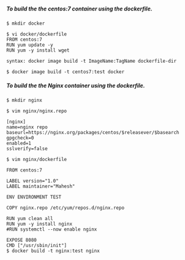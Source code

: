##### To build the the centos:7 container using the dockerfile.
```
$ mkdir docker

$ vi docker/dockerfile
FROM centos:7
RUN yum update -y
RUN yum -y install wget

syntax: docker image build -t ImageName:TagName dockerfile-dir

$ docker image build -t centos7:test docker
```
##### To build the the Nginx container using the dockerfile.
```
$ mkdir nginx

$ vim nginx/nginx.repo

[nginx]
name=nginx repo
baseurl=https://nginx.org/packages/centos/$releasever/$basearch
gpgcheck=0
enabled=1
sslverify=false

$ vim nginx/dockerfile

FROM centos:7

LABEL version="1.0"
LABEL maintainer="Mahesh"

ENV ENVIRONMENT TEST

COPY nginx.repo /etc/yum/repos.d/nginx.repo

RUN yum clean all
RUN yum -y install nginx
#RUN systemctl --now enable nginx

EXPOSE 8080
CMD ["/usr/sbin/init"]
$ docker build -t nginx:test nginx
```
